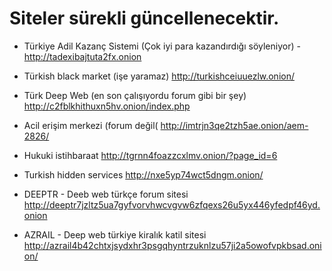
# Siteler sürekli güncellenecektir. 
* Türkiye Adil Kazanç Sistemi (Çok iyi para kazandırdığı söyleniyor) - http://tadexibajtuta2fx.onion

* Türkish black market (işe yaramaz) http://turkishceiuuezlw.onion/
* Türk Deep Web (en son çalışıyordu forum gibi bir şey) http://c2fblkhithuxn5hv.onion/index.php
* Acil erişim merkezi (forum değil( http://imtrjn3qe2tzh5ae.onion/aem-2826/
* Hukuki istihbaraat http://tgrnn4foazzcxlmv.onion/?page_id=6
* Turkish hidden services http://nxe5yp74wct5dngm.onion/
* DEEPTR - Deeb web türkçe forum sitesi http://deeptr7jzltz5ua7gyfvorvhwcvgvw6zfqexs26u5yx446yfedpf46yd.onion
* AZRAIL - Deep web türkiye kiralık katil sitesi http://azrail4b42chtxjsydxhr3psgqhyntrzuknlzu57ji2a5owofvpkbsad.onion/

